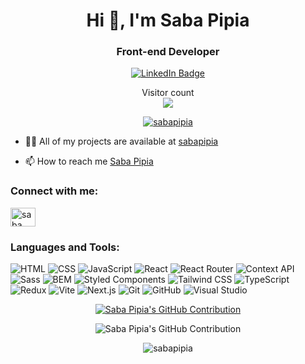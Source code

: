 <h1 align="center">Hi 👋, I'm Saba Pipia</h1>
<h3 align="center">Front-end Developer</h3>
<div align="center" id="badges">
  <a href="https://www.linkedin.com/in/saba-pipia-0761a3233/" target="blank">
    <img src="https://img.shields.io/badge/LinkedIn-blue?style=for-the-badge&logo=linkedin&logoColor=white" alt="LinkedIn Badge"/>
  </a>
</div>
<p align="center"> 
  Visitor count<br>
  <img src="https://profile-counter.glitch.me/sagar-viradiya/count.svg" />
</p>

<p align="center"> <a href="https://github.com/ryo-ma/github-profile-trophy"><img src="https://github-profile-trophy.vercel.app/?username=sabapipia" alt="sabapipia" /></a> </p>


- 👨‍💻 All of my projects are available at [sabapipia](https://github.com/SabaPipia)

- 📫 How to reach me [Saba Pipia](https://www.linkedin.com/in/saba-pipia-0761a3233/)

<h3 align="left">Connect with me:</h3>
<p align="left">
<a href="https://www.linkedin.com/in/saba-pipia-0761a3233/" target="blank"><img align="center" src="https://raw.githubusercontent.com/rahuldkjain/github-profile-readme-generator/master/src/images/icons/Social/linked-in-alt.svg" alt="saba pipia" height="30" width="40" /></a>


<h3 align="left">Languages and Tools:</h3>

![HTML](https://img.shields.io/badge/HTML-239120?style=for-the-badge&logo=html5&logoColor=white)
![CSS](https://img.shields.io/badge/CSS-1572B6?style=for-the-badge&logo=css3&logoColor=white)
![JavaScript](https://img.shields.io/badge/JavaScript-F7DF1E?style=for-the-badge&logo=javascript&logoColor=black)
![React](https://img.shields.io/badge/React-61DAFB?style=for-the-badge&logo=react&logoColor=black)
![React Router](https://img.shields.io/badge/React_Router-CA4245?style=for-the-badge&logo=react-router&logoColor=white)
![Context API](https://img.shields.io/badge/Context_API-3178C6?style=for-the-badge&logo=react&logoColor=white)
![Sass](https://img.shields.io/badge/Sass-CC6699?style=for-the-badge&logo=sass&logoColor=white)
![BEM](https://img.shields.io/badge/BEM-000000?style=for-the-badge)
![Styled Components](https://img.shields.io/badge/Styled_Components-DB7093?style=for-the-badge&logo=styled-components&logoColor=white)
![Tailwind CSS](https://img.shields.io/badge/Tailwind_CSS-38B2AC?style=for-the-badge&logo=tailwind-css&logoColor=white)
![TypeScript](https://img.shields.io/badge/TypeScript-3178C6?style=for-the-badge&logo=typescript&logoColor=white)
![Redux](https://img.shields.io/badge/Redux-764ABC?style=for-the-badge&logo=redux&logoColor=white)
![Vite](https://img.shields.io/badge/Vite-646CFF?style=for-the-badge&logo=vite&logoColor=white)
![Next.js](https://img.shields.io/badge/Next.js-000000?style=for-the-badge&logo=next.js&logoColor=white)
![Git](https://img.shields.io/badge/Git-F05032?style=for-the-badge&logo=git&logoColor=white)
![GitHub](https://img.shields.io/badge/GitHub-181717?style=for-the-badge&logo=github&logoColor=white)
![Visual Studio](https://img.shields.io/badge/Visual_Studio-5C2D91?style=for-the-badge&logo=visual-studio&logoColor=white)


<p align="center">   
  <a href="https://github.com/sabapipia"> 
    <img src="https://github-profile-summary-cards.vercel.app/api/cards/profile-details?username=sabapipia&theme=radical" alt="Saba Pipia's GitHub Contribution"/>     </a>
</p>

<p align="center">   
  <img src="https://github-readme-stats.vercel.app/api/top-langs/?username=sabapipia" alt="Saba Pipia's GitHub Contribution"/>
</p>

<p align="center">
  <img src="https://github-readme-streak-stats.herokuapp.com/?user=sabapipia&" alt="sabapipia" />
</p>
